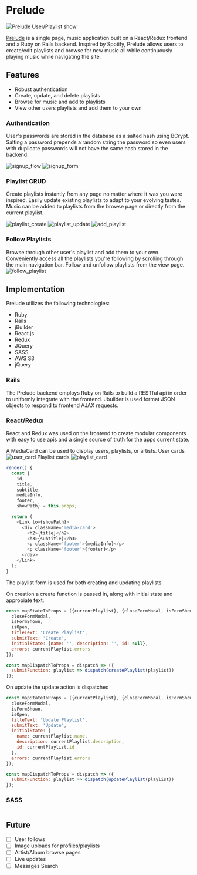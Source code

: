 # Prelude

![Prelude User/Playlist show](/docs/screenshots/side-by-side.gif)

[prelude]: [http://prelude-music.herokuapp.com/]

[Prelude][prelude] is a single page, music application built on a React/Redux frontend and a Ruby on Rails backend. Inspired by Spotify, Prelude allows users to create/edit playlists and browse for new music all while continuously playing music while navigating the site.

## Features

- Robust authentication
- Create, update, and delete playlists
- Browse for music and add to playlists
- View other users playlists and add them to your own

### Authentication

User's passwords are stored in the database as a salted hash using BCrypt. Salting a password prepends a random string the password so even users with duplicate passwords will not have the same hash stored in the backend.

![signup_flow](/docs/images/signup_flow.png)
![signup_form](/docs/images/signup_form.png)

### Playlist CRUD

Create playlists instantly from any page no matter where it was you were inspired. Easily update existing playlists to adapt to your evolving tastes. Music can be added to playlists from the browse page or directly from the current playlist.


![playlist_create](/docs/images/playlist_create.gif)
![playlist_update](/docs/images/playlist_update.gif)
![add_playlist](/docs/images/add_playlist.gif)



### Follow Playlists

Browse through other user's playlist and add them to your own. Conveniently access all the playlists you're following by scrolling through the main navigation bar. Follow and unfollow playlists from the view page.
![follow_playlist](/docs/images/follow_playlist.gif)


## Implementation

Prelude utilizes the following technologies:

- Ruby
- Rails
- jBuilder
- React.js
- Redux
- JQuery
- SASS
- AWS S3
- jQuery

### Rails
  The Prelude backend employs Ruby on Rails to build a RESTful api in order to uniformly integrate with the frontend. Jbuilder is used format JSON objects to respond to frontend AJAX requests.

### React/Redux
  React and Redux was used on the frontend to create modular components with easy to use apis and a single source of truth for the apps current state.

  A MediaCard can be used to display users, playlists, or artists.
  User cards
  ![user_card](/docs/images/users.png)
  Playlist cards
  ![playlist_card](/docs/images/playlists.png)

  ```javascript
  render() {
    const {
      id,
      title,
      subtitle,
      mediaInfo,
      footer,
      showPath} = this.props;

    return (
      <Link to={showPath}>
        <div className='media-card'>
          <h2>{title}</h2>
          <h3>{subtitle}</h3>
          <p className='footer'>{mediaInfo}</p>
          <p className='footer'>{footer}</p>
        </div>
      </Link>
    );
  }
  ```
  The playlist form is used for both creating and updating playlists

  On creation a create function is passed in, along with initial state and appropiate text.
  ```javascript
  const mapStateToProps = ({currentPlaylist}, {closeFormModal, isFormShown, isOpen}) => ({
    closeFormModal,
    isFormShown,
    isOpen,
    titleText: 'Create Playlist',
    submitText: 'Create',
    initialState: {name: '', description: '', id: null},
    errors: currentPlaylist.errors
  });

  const mapDispatchToProps = dispatch => ({
    submitFunction: playlist => dispatch(createPlaylist(playlist))
  });
  ```

  On update the update action is dispatched
  ```javascript
  const mapStateToProps = ({currentPlaylist}, {closeFormModal, isFormShown, isOpen}) => ({
    closeFormModal,
    isFormShown,
    isOpen,
    titleText: 'Update Playlist',
    submitText: 'Update',
    initialState: {
      name: currentPlaylist.name,
      description: currentPlaylist.description,
      id: currentPlaylist.id
    },
    errors: currentPlaylist.errors
  });

  const mapDispatchToProps = dispatch => ({
    submitFunction: playlist => dispatch(updatePlaylist(playlist))
  });
  ```

### SASS
```css

```

## Future

* [ ] User follows
* [ ] Image uploads for profiles/playlists
* [ ] Artist/Album browse pages
* [ ] Live updates
* [ ] Messages Search
